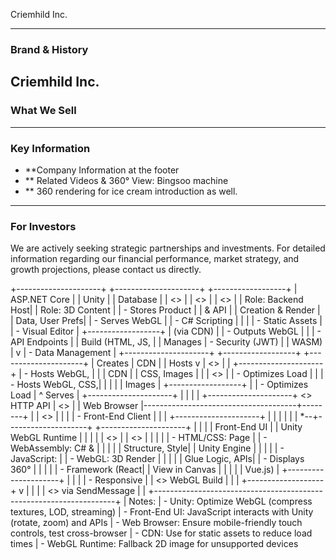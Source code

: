 Criemhild Inc.

---

### **Brand & History**
Criemhild Inc. 
---

### **What We Sell**

---

### **Key Information**
* **Company Information at the footer
* ** Related Videos & 360° View: Bingsoo machine
* ** 360 rendering for ice cream introduction as well.

---

### **For Investors**
We are actively seeking strategic partnerships and investments. For detailed information regarding our financial performance, market strategy, and growth projections, please contact us directly.

+---------------------+         +---------------------+         +------------------+
|   ASP.NET Core    |         |       Unity         |         |      Database     |
|    <<component>>   |         |    <<component>>    |         |    <<component>>  |
| Role: Backend Host|         | Role: 3D Content    |         | - Stores Product  |
|       & API       |         |  Creation & Render  |         |   Data, User Prefs|
| - Serves WebGL    |         | - C# Scripting      |         |                  |
| - Static Assets   |         | - Visual Editor     |         +------------------+
|   (via CDN)       |         | - Outputs WebGL     |                |
| - API Endpoints   |         |   Build (HTML, JS,  |                | Manages
| - Security (JWT)  |         |   WASM)             |                v
| - Data Management |         +---------------------+         +------------------+
+---------------------+                | Creates            |       CDN        |
| Hosts                                v                    |    <<component>> |
|                              +---------------------+      | - Hosts WebGL,   |
|                              |        CDN         |      |   CSS, Images    |
|                              |    <<component>>   |      | - Optimizes Load |
|                              | - Hosts WebGL, CSS,|      |                  |
|                              |   Images           |      +------------------+
|                              | - Optimizes Load   |              ^ Serves
|                              +---------------------+              |
|                                                                |
|   +---------------------+ <<serve>> HTTP API                    | <<fetch>>
|   |     Web Browser     |--------------------------------------+--------+
|   |    <<component>>    |                                               |
|   | - Front-End Client  |                                               |
|   +---------------------+                                               |
|   |                                                                    |
|   | *--+--------------------+    +---------------------+                |
|   |    |    Front-End UI   |    | Unity WebGL Runtime |                |
|   |    |  <<component>>    |    |   <<component>>    |                |
|   |    | - HTML/CSS: Page  |    | - WebAssembly: C# & |                |
|   |    |   Structure, Style|    |   Unity Engine     |                |
|   |    | - JavaScript:     |    | - WebGL: 3D Render |                |
|   |    |   Glue Logic, APIs|    | - Displays 360°    |                |
|   |    | - Framework (React|    |   View in Canvas   |                |
|   |    |   Vue.js)        |    +---------------------+                |
|   |    | - Responsive      |         | <<fetch>> WebGL Build           |
|   |    +-------------------+         v                                  |
|   |          | <<control>> via SendMessage                             |
|   +--------------------------------------------------------------------+
| Notes:
| - Unity: Optimize WebGL (compress textures, LOD, streaming)
| - Front-End UI: JavaScript interacts with Unity (rotate, zoom) and APIs
| - Web Browser: Ensure mobile-friendly touch controls, test cross-browser
| - CDN: Use for static assets to reduce load times
| - WebGL Runtime: Fallback 2D image for unsupported devices
